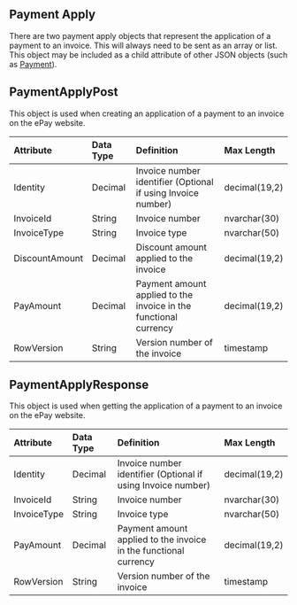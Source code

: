 ## Payment Apply
There are two payment apply objects that represent the application of a payment to an invoice. This will always need to be sent as an array or list. This object may be included as a child attribute of other JSON objects (such as [Payment](Payment.md)).


## PaymentApplyPost
This object is used when creating an application of a payment to an invoice on the ePay website.

| Attribute | Data Type | Definition | Max Length |
| :----------- | :--------- | :--------- | :--------- |
| Identity | Decimal | Invoice number identifier (Optional if using Invoice number) | decimal(19,2) |
| InvoiceId | String | Invoice number | nvarchar(30) |
| InvoiceType | String | Invoice type | nvarchar(50) |
| DiscountAmount | Decimal | Discount amount applied to the invoice | decimal(19,2) |
| PayAmount | Decimal | Payment amount applied to the invoice in the functional currency | decimal(19,2) |
| RowVersion | String | Version number of the invoice | timestamp |


## PaymentApplyResponse
This object is used when getting the application of a payment to an invoice on the ePay website.

| Attribute | Data Type | Definition | Max Length |
| :----------- | :--------- | :--------- | :--------- |
| Identity | Decimal | Invoice number identifier (Optional if using Invoice number) | decimal(19,2) |
| InvoiceId | String | Invoice number | nvarchar(30) |
| InvoiceType | String | Invoice type | nvarchar(50) |
| PayAmount | Decimal | Payment amount applied to the invoice in the functional currency | decimal(19,2) |
| RowVersion | String | Version number of the invoice | timestamp |